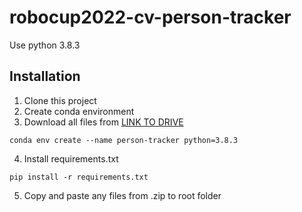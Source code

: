 # robocup2022-cv-person-tracker
Use python 3.8.3

## Installation

1. Clone this project
2. Create conda environment
3. Download all files from [LINK TO DRIVE](https://drive.google.com/file/d/1JkkL7lwtLzRFTxtcgEGMBPg3URfCYlRJ/view?usp=sharing)
```
conda env create --name person-tracker python=3.8.3
```
4. Install requirements.txt
```
pip install -r requirements.txt
```
5. Copy and paste any files from .zip to root folder
